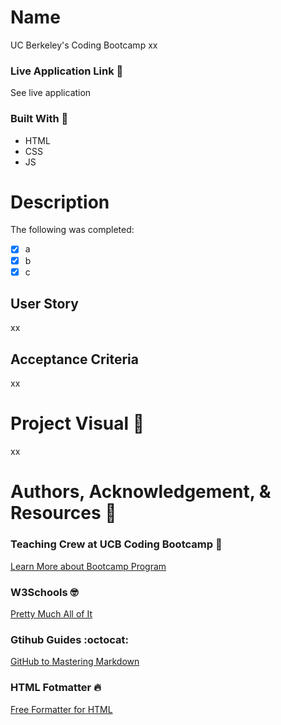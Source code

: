 
# Name 
UC Berkeley's Coding Bootcamp xx

### Live Application Link :eyes:
See live application 

### Built With :toolbox: 
- HTML
- CSS
- JS

# Description 

The following was completed:

- [x] a
- [x] b
- [x] c

## User Story

xx
## Acceptance Criteria

xx

# Project Visual :metal:


xx


# Authors, Acknowledgement, & Resources :handshake:
### Teaching Crew at UCB Coding Bootcamp :tada:
[Learn More about Bootcamp Program](https://bootcamp.berkeley.edu/coding/) 


### W3Schools :nerd_face:
[Pretty Much All of It](https://www.w3schools.com)

### Gtihub Guides :octocat:
[GitHub to Mastering Markdown](https://guides.github.com/features/mastering-markdown/)

### HTML Fotmatter :fire:
[Free Formatter for HTML](https://www.freeformatter.com/)
